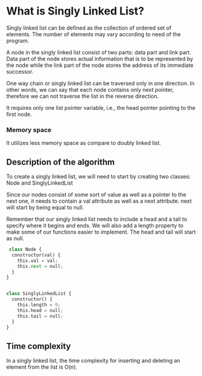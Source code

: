 # What is Singly Linked List?

Singly linked list can be defined as the collection of ordered set of elements. The number of elements may vary according to need of the program.

A node in the singly linked list consist of two parts: data part and link part. Data part of the node stores actual information that is to be represented by the node while the link part of the node stores the address of its immediate successor.

One way chain or singly linked list can be traversed only in one direction. In other words, we can say that each node contains only next pointer, therefore we can not traverse the list in the reverse direction.

It requires only one list pointer variable, i.e., the head pointer pointing to the first node.

### Memory space

It utilizes less memory space as compare to doubly linked list.

## Description of the algorithm

To create a singly linked list, we will need to start by creating two classes: Node and SinglyLinkedList

Since our nodes consist of some sort of value as well as a pointer to the next one, it needs to contain a val attribute as well as a next attribute. next will start by being equal to null.

Remember that our singly linked list needs to include a head and a tail to specify where it begins and ends. We will also add a length property to make some of our functions easier to implement. The head and tail will start as null.

```python
 class Node {
  constructor(val) {
    this.val = val;
    this.next = null;
  }
}


class SinglyLinkedList {
  constructor() {
    this.length = 0;
    this.head = null;
    this.tail = null;
  }
}
```

## Time complexity

In a singly linked list, the time complexity for inserting and deleting an element from the list is O(n).
